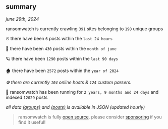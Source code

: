 
## summary
_june 29th, 2024_

ransomwatch is currently crawling `391` sites belonging to `198` unique groups

⏲ there have been `6` posts within the `last 24 hours`

🦈 there have been `430` posts within the `month of june`

🪐 there have been `1290` posts within the `last 90 days`

🏚 there have been `2572` posts within the `year of 2024`

_⚙️ there are currently `104` online hosts & `124` custom parsers._

🦕 ransomwatch has been running for `2 years, 9 months and 24 days` and indexed `12029` posts

_all data  [(groups)](http://ransomwhat.telemetry.ltd/groups) and [(posts)](http://ransomwhat.telemetry.ltd/posts) is available in JSON (updated hourly)_

> ransomwatch is fully [open source](https://github.com/joshhighet/ransomwatch#ransomwatch--). please consider [sponsoring](https://github.com/sponsors/joshhighet) if you find it useful!
